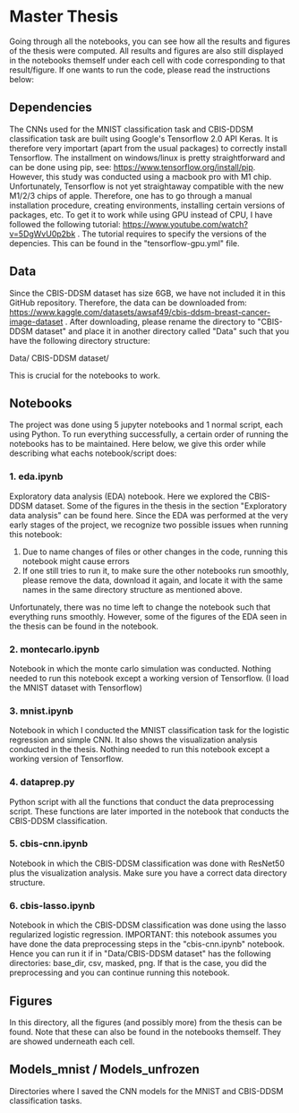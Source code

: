 # Master Thesis
Going through all the notebooks, you can see how all the results and figures of the thesis were computed. All results and figures are also still displayed in the notebooks themself under each cell with code corresponding to that result/figure. If one wants to run the code, please read the instructions below:

## Dependencies
The CNNs used for the MNIST classification task and CBIS-DDSM classification task are built using Google's Tensorflow 2.0 API Keras. It is therefore very importart (apart from the usual packages) to correctly install Tensorflow. The installment on windows/linux is pretty straightforward and can be done using pip, see: https://www.tensorflow.org/install/pip. However, this study was conducted using a macbook pro with M1 chip. Unfortunately, Tensorflow is not yet straightaway compatible with the new M1/2/3 chips of apple. Therefore, one has to go through a manual installation procedure, creating environments, installing certain versions of packages, etc. To get it to work while using GPU instead of CPU, I have followed the following tutorial: https://www.youtube.com/watch?v=5DgWvU0p2bk . The tutorial requires to specify the versions of the depencies. This can be found in the "tensorflow-gpu.yml" file.

## Data
Since the CBIS-DDSM dataset has size 6GB, we have not included it in this GitHub repository. Therefore, the data can be downloaded from: https://www.kaggle.com/datasets/awsaf49/cbis-ddsm-breast-cancer-image-dataset . After downloading, please rename the directory to "CBIS-DDSM dataset" and place it in another directory called "Data" such that you have the following directory structure:

Data/
    CBIS-DDSM dataset/

This is crucial for the notebooks to work.

## Notebooks
The project was done using 5 jupyter notebooks and 1 normal script, each using Python. To run everything successfully, a certain order of running the notebooks has to be maintained. Here below, we give this order while describing what eachs notebook/script does:

### 1. eda.ipynb
Exploratory data analysis (EDA) notebook. Here we explored the CBIS-DDSM dataset. Some of the figures in the thesis in the section "Exploratory data analysis" can be found here. Since the EDA was performed at the very early stages of the project, we recognize two possible issues when running this notebook:
1. Due to name changes of files or other changes in the code, running this notebook might cause errors
2. If one still tries to run it, to make sure the other notebooks run smoothly, please remove the data, download it again, and locate it with the same names in the same directory structure as mentioned above.

Unfortunately, there was no time left to change the notebook such that everything runs smoothly. However, some of the figures of the EDA seen in the thesis can be found in the notebook.

### 2. montecarlo.ipynb
Notebook in which the monte carlo simulation was conducted. Nothing needed to run this notebook except a working version of Tensorflow. (I load the MNIST dataset with Tensorflow)

### 3. mnist.ipynb
Notebook in which I conducted the MNIST classification task for the logistic regression and simple CNN. It also shows the visualization analysis conducted in the thesis. Nothing needed to run this notebook except a working version of Tensorflow.

### 4. dataprep.py
Python script with all the functions that conduct the data preprocessing script. These functions are later imported in the notebook that conducts the CBIS-DDSM classification.

### 5. cbis-cnn.ipynb
Notebook in which the CBIS-DDSM classification was done with ResNet50 plus the visualization analysis. Make sure you have a correct data directory structure.

### 6. cbis-lasso.ipynb
Notebook in which the CBIS-DDSM classification was done using the lasso regularized logistic regression. IMPORTANT: this notebook assumes you have done the data preprocessing steps in the "cbis-cnn.ipynb" notebook. Hence you can run it if in "Data/CBIS-DDSM dataset" has the following directories: base_dir, csv, masked, png. If that is the case, you did the preprocessing and you can continue running this notebook.

## Figures
In this directory, all the figures (and possibly more) from the thesis can be found. Note that these can also be found in the notebooks themself. They are showed underneath each cell.

## Models_mnist / Models_unfrozen
Directories where I saved the CNN models for the MNIST and CBIS-DDSM classification tasks.


